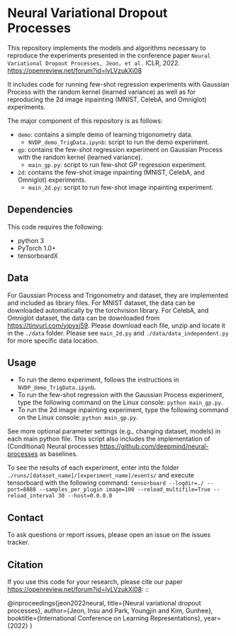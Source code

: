 Neural Variational Dropout Processes
====================================

This repository implements the models and algorithms necessary to reproduce the experiments presented in the conference paper `Neural Variational Dropout Processes, Jeon, et al.` ICLR, 2022. <https://openreview.net/forum?id=lyLVzukXi08>

It includes code for running few-shot regression experiments with Gaussian Process with the random kernel (learned variance) as well as for reproducing the 2d image inpainting (MNIST, CelebA, and Omniglot) experiments.

The major component of this repository is as follows:

* ``demo``: contains a simple demo of learning trigonometry data.
  - ``NVDP_demo_TrigData.ipynb``: script to run the demo experiment.
* ``gp``: contains the few-shot regression experiment on Gaussian Process with the random kernel (learned variance).
  - ``main_gp.py``: script to run few-shot GP regression experiment.
* ``2d``: contains the few-shot image inpainting (MNIST, CelebA, and Omniglot) experiments.
  - ``main_2d.py``: script to run few-shot image inpainting experiment.


Dependencies
------------
This code requires the following:

* python 3
* PyTorch 1.0+
* tensorboardX

Data
----
For Gaussian Process and Trigonometry and dataset, they are implemented and included as library files.
For MNIST dataset, the data can be downloaded automatically by the torchvision library.
For CelebA, and Omniglot dataset, the data can be downloaded from <https://tinyurl.com/yjpyxj59>. 
Please download each file, unzip and locate it in the `./data` folder. 
Please see `main_2d.py` and `./data/data_independent.py` for more specific data location.

Usage
-----

* To run the demo experiment, follows the instructions in ``NVDP_demo_TrigData.ipynb``.
* To run the few-shot regression with the Gaussian Process experiment, type the following command on the Linux console: ``python main_gp.py``.
* To run the 2d image inpainting experiment, type the following command on the Linux console: ``python main_gp.py``.

See more optional parameter settings (e.g., changing dataset, models) in each main python file.
This script also includes the implementation of (Conditional) Neural processes <https://github.com/deepmind/neural-processes> as baselines.

To see the results of each experiment, enter into the folder ``./runs/[dataset_name]/[experiment_name]/events/``
and execute tensorboard with the following command: `tensorboard --logdir=./ --port=8888 --samples_per_plugin image=100 --reload_multifile=True --reload_interval 30 --host=0.0.0.0`


Contact
-------
To ask questions or report issues, please open an issue on the issues tracker.


Citation
--------

If you use this code for your research, please cite our paper <https://openreview.net/forum?id=lyLVzukXi08>:
::

  @inproceedings{jeon2022neural,
    title={Neural variational dropout processes},
    author={Jeon, Insu and Park, Youngjin and Kim, Gunhee},
    booktitle={International Conference on Learning Representations},
    year={2022}
  }
 